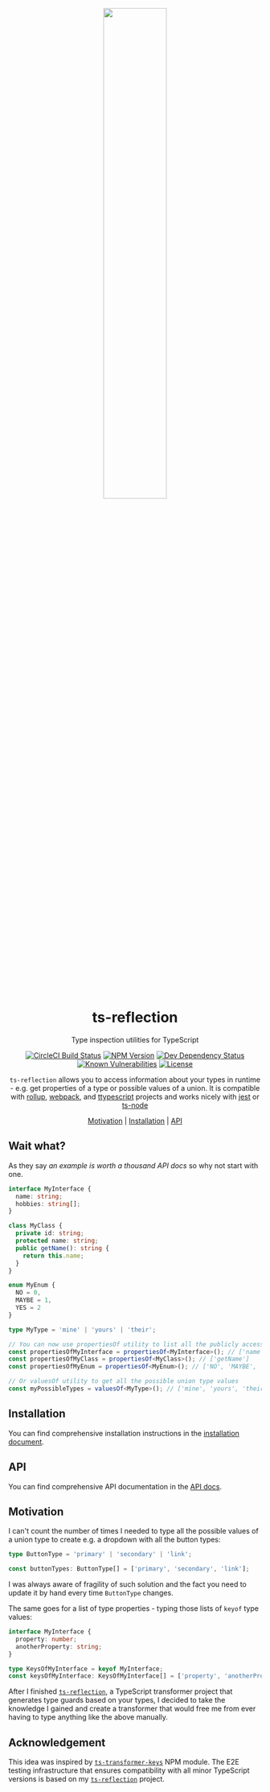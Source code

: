 <!-- Logo -->
<p align="center">
  <img width="50%" src="https://raw.githubusercontent.com/janjakubnanista/ts-reflection/main/res/ts-reflection.jpg"/>
</p>

<h1 align="center">
  ts-reflection
</h1>

<p align="center">
  Type inspection utilities for TypeScript
</p>

<!-- The badges section -->
<p align="center">
  <!-- CircleCI build status -->
  <a href="https://circleci.com/gh/janjakubnanista/ts-reflection/tree/main"><img alt="CircleCI Build Status" src="https://circleci.com/gh/janjakubnanista/ts-reflection.svg?style=shield"></a>
  <!-- Fury.io NPM published package version -->
  <a href="https://www.npmjs.com/package/ts-reflection"><img alt="NPM Version" src="https://badge.fury.io/js/ts-reflection.svg"/></a>
  <!-- Shields.io dev dependencies status -->
  <a href="https://github.com/janjakubnanista/ts-reflection/blob/main/package.json"><img alt="Dev Dependency Status" src="https://img.shields.io/david/dev/janjakubnanista/ts-reflection"/></a>
  <!-- Snyk.io vulnerabilities badge -->
  <a href="https://snyk.io/test/github/janjakubnanista/ts-reflection"><img alt="Known Vulnerabilities" src="https://snyk.io/test/github/janjakubnanista/ts-reflection/badge.svg"/></a>
  <!-- Shields.io license badge -->
  <a href="https://github.com/janjakubnanista/ts-reflection/blob/main/LICENSE"><img alt="License" src="https://img.shields.io/npm/l/ts-reflection"/></a>
</p>

<p align="center">
  <code>ts-reflection</code> allows you to access information about your types in runtime - e.g. get properties of a type or possible values of a union. It is compatible with <a href="./docs/INSTALLATION.md#installation--rollup">rollup</a>, <a href="./docs/INSTALLATION.md#installation--webpack">webpack</a>, and <a href="./docs/INSTALLATION.md#installation--ttypescript">ttypescript</a> projects and works nicely with <a href="./docs/INSTALLATION.md#installation--jest">jest</a> or <a href="./docs/INSTALLATION.md#installation--ts-node">ts-node</a>
</p>

<p align="center">
  <a href="#motivation">Motivation</a>
  <span>|</span>
  <a href="https://github.com/janjakubnanista/ts-reflection/blob/main/docs/INSTALLATION.md">Installation</a>
  <span>|</span>
  <a href="https://github.com/janjakubnanista/ts-reflection/blob/main/docs/API.md">API</a>
</p>

## Wait what?

As they say *an example is worth a thousand API docs* so why not start with one.

```typescript
interface MyInterface {
  name: string;
  hobbies: string[];
}

class MyClass {
  private id: string;
  protected name: string;
  public getName(): string {
    return this.name;
  }
}

enum MyEnum {
  NO = 0,
  MAYBE = 1,
  YES = 2
}

type MyType = 'mine' | 'yours' | 'their';

// You can now use propertiesOf utility to list all the publicly accessible properties of a type
const propertiesOfMyInterface = propertiesOf<MyInterface>(); // ['name', 'hobbies']
const propertiesOfMyClass = propertiesOf<MyClass>(); // ['getName']
const propertiesOfMyEnum = propertiesOf<MyEnum>(); // ['NO', 'MAYBE', 'YES']

// Or valuesOf utility to get all the possible union type values
const myPossibleTypes = valuesOf<MyType>(); // ['mine', 'yours', 'their']
```

## Installation

You can find comprehensive installation instructions in the [installation document](https://github.com/janjakubnanista/ts-reflection/blob/main/docs/INSTALLATION.md).

## API

You can find comprehensive API documentation in the [API docs](https://github.com/janjakubnanista/ts-reflection/blob/main/docs/API.md).

<a id="motivation"></a>
## Motivation

I can't count the number of times I needed to type all the possible values of a union type to create e.g. a dropdown with all the button types:

```typescript
type ButtonType = 'primary' | 'secondary' | 'link';

const buttonTypes: ButtonType[] = ['primary', 'secondary', 'link'];
```

I was always aware of fragility of such solution and the fact you need to update it by hand every time `ButtonType` changes.

The same goes for a list of type properties - typing those lists of `keyof` type values:

```typescript
interface MyInterface {
  property: number;
  anotherProperty: string;
}

type KeysOfMyInterface = keyof MyInterface;
const keysOfMyInterface: KeysOfMyInterface[] = ['property', 'anotherProperty']
```

After I finished [`ts-reflection`](https://www.npmjs.com/package/ts-reflection), a TypeScript transformer project that generates type guards based on your types, I decided to take the knowledge I gained and create a transformer that would free me from ever having to type anything like the above manually.

## Acknowledgement

This idea was inspired by [`ts-transformer-keys`](https://www.npmjs.com/package/ts-transformer-keys) NPM module. The E2E testing infrastructure that ensures compatibility with all minor TypeScript versions is based on my [`ts-reflection`](https://www.npmjs.com/package/ts-reflection) project.